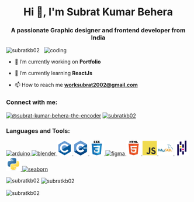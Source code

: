 <h1 align="center">Hi 👋, I'm Subrat Kumar Behera</h1>
<h3 align="center">A passionate Graphic designer and frontend developer from India</h3>

<img align="right" alt="coding" width="400" src="https://camo.githubusercontent.com/55c6447056dee08842ca232bf5e61fd03a3fad92467e82327bf70069a7c58aaa/68747470733a2f2f63646e2e6472696262626c652e636f6d2f75736572732f313730383831362f73637265656e73686f74732f31353633373235362f6d656469612f66393832366630616638613439343632663034383236326138353032303335622e676966">

<p align="left"> <img src="https://komarev.com/ghpvc/?username=subratkb02&label=Profile%20views&color=0e75b6&style=flat" alt="subratkb02" /> </p>

- 🔭 I’m currently working on **Portfolio**

- 🌱 I’m currently learning **ReactJs**

- 📫 How to reach me **worksubrat2002@gmail.com**

<h3 align="left">Connect with me:</h3>
<p align="left">
<a href="https://codepen.io/Subrat-Kumar-Behera-the-encoder" target="blank"><img align="center" src="https://raw.githubusercontent.com/rahuldkjain/github-profile-readme-generator/master/src/images/icons/Social/codepen.svg" alt="@subrat-kumar-behera-the-encoder" height="30" width="40" /></a>
<a href="https://linkedin.com/in/subratkb02" target="blank"><img align="center" src="https://raw.githubusercontent.com/rahuldkjain/github-profile-readme-generator/master/src/images/icons/Social/linked-in-alt.svg" alt="subratkb02" height="30" width="40" /></a>
</p>

<h3 align="left">Languages and Tools:</h3>
<p align="left"> <a href="https://www.arduino.cc/" target="_blank" rel="noreferrer"> <img src="https://cdn.worldvectorlogo.com/logos/arduino-1.svg" alt="arduino" width="40" height="40"/> </a> <a href="https://www.blender.org/" target="_blank" rel="noreferrer"> <img src="https://download.blender.org/branding/community/blender_community_badge_white.svg" alt="blender" width="40" height="40"/> </a> <a href="https://www.cprogramming.com/" target="_blank" rel="noreferrer"> <img src="https://raw.githubusercontent.com/devicons/devicon/master/icons/c/c-original.svg" alt="c" width="40" height="40"/> </a> <a href="https://www.w3schools.com/cpp/" target="_blank" rel="noreferrer"> <img src="https://raw.githubusercontent.com/devicons/devicon/master/icons/cplusplus/cplusplus-original.svg" alt="cplusplus" width="40" height="40"/> </a> <a href="https://www.w3schools.com/css/" target="_blank" rel="noreferrer"> <img src="https://raw.githubusercontent.com/devicons/devicon/master/icons/css3/css3-original-wordmark.svg" alt="css3" width="40" height="40"/> </a> <a href="https://www.figma.com/" target="_blank" rel="noreferrer"> <img src="https://www.vectorlogo.zone/logos/figma/figma-icon.svg" alt="figma" width="40" height="40"/> </a> <a href="https://www.w3.org/html/" target="_blank" rel="noreferrer"> <img src="https://raw.githubusercontent.com/devicons/devicon/master/icons/html5/html5-original-wordmark.svg" alt="html5" width="40" height="40"/> </a> <a href="https://developer.mozilla.org/en-US/docs/Web/JavaScript" target="_blank" rel="noreferrer"> <img src="https://raw.githubusercontent.com/devicons/devicon/master/icons/javascript/javascript-original.svg" alt="javascript" width="40" height="40"/> </a> <a href="https://www.mysql.com/" target="_blank" rel="noreferrer"> <img src="https://raw.githubusercontent.com/devicons/devicon/master/icons/mysql/mysql-original-wordmark.svg" alt="mysql" width="40" height="40"/> </a> <a href="https://pandas.pydata.org/" target="_blank" rel="noreferrer"> <img src="https://raw.githubusercontent.com/devicons/devicon/2ae2a900d2f041da66e950e4d48052658d850630/icons/pandas/pandas-original.svg" alt="pandas" width="40" height="40"/> </a> <a href="https://www.python.org" target="_blank" rel="noreferrer"> <img src="https://raw.githubusercontent.com/devicons/devicon/master/icons/python/python-original.svg" alt="python" width="40" height="40"/> </a> <a href="https://seaborn.pydata.org/" target="_blank" rel="noreferrer"> <img src="https://seaborn.pydata.org/_images/logo-mark-lightbg.svg" alt="seaborn" width="40" height="40"/> </a> </p>

<p><img align="left" src="https://github-readme-stats.vercel.app/api/top-langs?username=subratkb02&show_icons=true&locale=en&layout=compact" alt="subratkb02" /></p>

<p>&nbsp;<img align="center" src="https://github-readme-stats.vercel.app/api?username=subratkb02&show_icons=true&locale=en" alt="subratkb02" /></p>

<p><img align="center" src="https://github-readme-streak-stats.herokuapp.com/?user=subratkb02&" alt="subratkb02" /></p>
